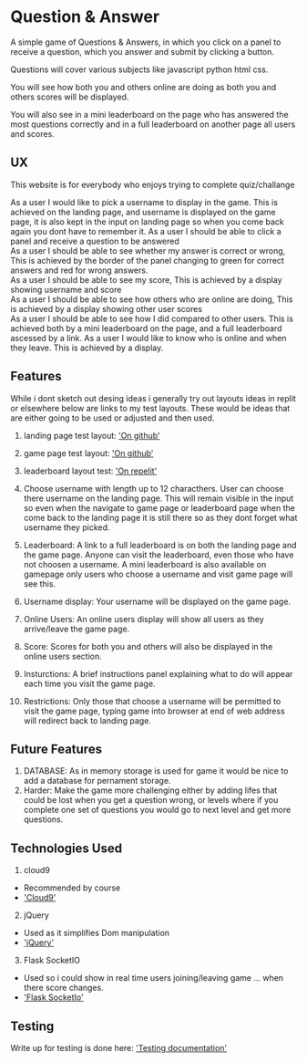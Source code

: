 # Question & Answer

A simple game of Questions & Answers, in which you click on a panel to receive 
a question, which you answer and submit by clicking a button.

Questions will cover various subjects like javascript python html css.

You will see how both you and others online are doing as both you and others scores
will be displayed.

You will also see in a mini leaderboard on the page who has answered the most questions correctly
and in a full leaderboard on another page all users and scores.

## UX

This website is for everybody who enjoys trying to complete quiz/challange

As a user I would like to pick a username to display in the game. This is achieved on the landing page, and username is displayed on
the game page, it is also kept in the input on landing page so when you come back again you dont have to remember it.
As a user I should be able to click a panel and receive a question to be answered  
As a user I should be able to see whether my answer is correct or wrong, This is achieved by the border of the panel changing to
green for correct answers and red for wrong answers.  
As a user I should be able to see my score, This is achieved by a display showing username and score  
As a user I should be able to see how others who are online are doing, This is achieved by a display showing
other user scores  
As a user I should be able to see how I did compared to other users. This is achieved both by a mini leaderboard on the page, and a 
full leaderboard ascessed by a link.
As a user I would like to know who is online and when they leave. This is achieved by a display.

## Features

While i dont sketch out desing ideas i generally try out layouts ideas in replit or elsewhere below are links to my test layouts.
These would be ideas that are either going to be used or adjusted and then used.

1. landing page test layout: ['On github'](https://johnl3.github.io/layout-test/)
2. game page test layout: ['On github'](https://johnl3.github.io/layout-test/game.html)
3. leaderboard layout test: ['On repelit'](https://repl.it/@JohnL3/practiceleaderboard)

1. Choose username with length up to 12 characthers. User can choose there username on the landing page. This 
will remain visible in the input so even when the navigate to game page or leaderboard page when the come back to the
landing page it is still there so as they dont forget what username they picked.
2. Leaderboard: A link to a full leaderboard is on both the landing page and the game page. Anyone can visit the leaderboard,
even those who have not choosen a username. A mini leaderboard is also available on gamepage only users who choose a username and
visit game page will see this.
3. Username display: Your username will be displayed on the game page.
4. Online Users: An online users display will show all users as they arrive/leave the game page.
5. Score: Scores for both you and others will also be displayed in the online users section.
6. Insturctions: A brief instructions panel explaining what to do will appear each time you visit the game page.
7. Restrictions: Only those that choose a username will be permitted to visit the game page, typing game into browser at end
of web address will redirect back to landing page.

## Future Features

1. DATABASE: As in memory storage is used for game it would be nice to add a database for pernament storage.
2. Harder: Make the game more challenging either by adding lifes that could be lost when you get a question wrong, or levels
where if you complete one set of questions you would go to next level and get more questions.


## Technologies Used

1. cloud9
 * Recommended by course
 * ['Cloud9'](https://ide.c9.io/)
2. jQuery
 * Used as it simplifies Dom manipulation
 * ['jQuery'](https://api.jquery.com/)
3. Flask SocketIO
 * Used so i could show in real time users joining/leaving game ... when there score changes.
 * ['Flask SocketIo'](https://flask-socketio.readthedocs.io/en/latest/)
 

## Testing

Write up for testing is done here: ['Testing documentation'](./testing_doc.md)
